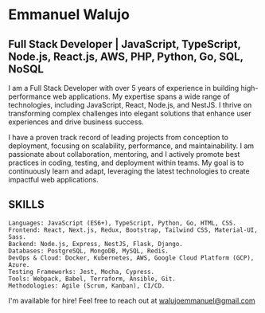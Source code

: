 # Emmanuel Walujo
## Full Stack Developer | JavaScript, TypeScript, Node.js, React.js, AWS, PHP, Python, Go, SQL, NoSQL

I am a Full Stack Developer with over 5 years of experience in building high-performance web applications. My expertise spans a wide range of technologies, including JavaScript, React, Node.js, and NestJS. I thrive on transforming complex challenges into elegant solutions that enhance user experiences and drive business success.

I have a proven track record of leading projects from conception to deployment, focusing on scalability, performance, and maintainability. I am passionate about collaboration, mentoring, and I actively promote best practices in coding, testing, and deployment within teams. My goal is to continuously learn and adapt, leveraging the latest technologies to create impactful web applications.

## SKILLS
    Languages: JavaScript (ES6+), TypeScript, Python, Go, HTML, CSS.
    Frontend: React, Next.js, Redux, Bootstrap, Tailwind CSS, Material-UI, Sass.
    Backend: Node.js, Express, NestJS, Flask, Django.
    Databases: PostgreSQL, MongoDB, MySQL, Redis.
    DevOps & Cloud: Docker, Kubernetes, AWS, Google Cloud Platform (GCP), Azure.
    Testing Frameworks: Jest, Mocha, Cypress.
    Tools: Webpack, Babel, Terraform, Ansible, Git.
    Methodologies: Agile (Scrum, Kanban), CI/CD.

I'm available for hire! Feel free to reach out at walujoemmanuel@gmail.com
